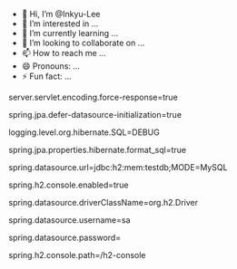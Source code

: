 - 👋 Hi, I’m @Inkyu-Lee
- 👀 I’m interested in ...
- 🌱 I’m currently learning ...
- 💞️ I’m looking to collaborate on ...
- 📫 How to reach me ...
- 😄 Pronouns: ...
- ⚡ Fun fact: ...

<!---
Inkyu-Lee/Inkyu-Lee is a ✨ special ✨ repository because its `README.md` (this file) appears on your GitHub profile.
You can click the Preview link to take a look at your changes.
--->
server.servlet.encoding.force-response=true

spring.jpa.defer-datasource-initialization=true

logging.level.org.hibernate.SQL=DEBUG

spring.jpa.properties.hibernate.format_sql=true

spring.datasource.url=jdbc:h2:mem:testdb;MODE=MySQL

spring.h2.console.enabled=true

spring.datasource.driverClassName=org.h2.Driver

spring.datasource.username=sa

spring.datasource.password=

spring.h2.console.path=/h2-console
